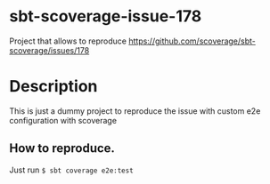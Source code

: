 # sbt-scoverage-issue-178
Project that allows to reproduce https://github.com/scoverage/sbt-scoverage/issues/178

# Description
This is just a dummy project to reproduce the issue with custom e2e configuration with scoverage

## How to reproduce.
Just run ```$ sbt coverage e2e:test```
